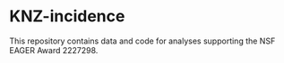 # KNZ-incidence
This repository contains data and code for analyses supporting the NSF EAGER Award 2227298.
